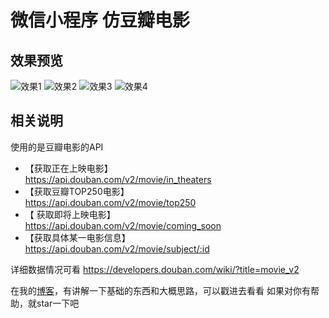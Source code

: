 # 微信小程序 仿豆瓣电影

## 效果预览
![效果1][1]
![效果2][2]
![效果3][3]
![效果4][4]


  ## 相关说明
  使用的是豆瓣电影的API

 - 【获取正在上映电影】  
 https://api.douban.com/v2/movie/in_theaters
 - 【获取豆瓣TOP250电影】  
 https://api.douban.com/v2/movie/top250
 - 【 获取即将上映电影】  
https://api.douban.com/v2/movie/coming_soon
 - 【获取具体某一电影信息】  
 https://api.douban.com/v2/movie/subject/:id
 
 详细数据情况可看 
 https://developers.douban.com/wiki/?title=movie_v2
 
 在我的[博客][5]，有讲解一下基础的东西和大概思路，可以戳进去看看
 如果对你有帮助，就star一下吧


  [1]: http://7xsgg1.com1.z0.glb.clouddn.com/douban1.gif
  [2]: http://7xsgg1.com1.z0.glb.clouddn.com/douban3.gif
  [3]: http://7xsgg1.com1.z0.glb.clouddn.com/douban2.gif
  [4]: http://7xsgg1.com1.z0.glb.clouddn.com/douban4.gif
  [5]: http://syean.cn/2017/09/03/%E4%B8%80%E6%AD%A5%E6%AD%A5%E5%AE%9E%E7%8E%B0%E5%BE%AE%E4%BF%A1%E5%B0%8F%E7%A8%8B%E5%BA%8F%E2%80%94%E2%80%94%E4%BB%BF%E8%B1%86%E7%93%A3%E7%94%B5%E5%BD%B1/
